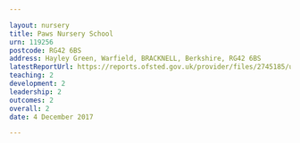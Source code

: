 ```yaml
---

layout: nursery
title: Paws Nursery School
urn: 119256
postcode: RG42 6BS
address: Hayley Green, Warfield, BRACKNELL, Berkshire, RG42 6BS
latestReportUrl: https://reports.ofsted.gov.uk/provider/files/2745185/urn/119256.pdf
teaching: 2
development: 2
leadership: 2
outcomes: 2
overall: 2
date: 4 December 2017

---
```

